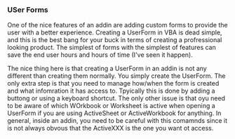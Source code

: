 ### USer Forms

One of the nice features of an addin are adding custom forms to provide the user with a better experience. Creating a UserForm in VBA is dead simple, and this is the best bang for your buck in terms of creating a profressional looking product. The simplest of forms with the simplest of features can save the end user hours and hours of time (I've seen it happen).

The nice thing here is that creating a UserForm in an addin is not any different than creating them normally. You simply create the UserForm. The only extra step is that you need to manage how/when the form is created and what infomration it has access to. Tpyically this is done by adding a buttong or using a keyboard shortcut. The only other issue is that oyu need to be aware of which WOrkbook or Worksheet is active when opening a UserForm if you are using ActiveSheet or ActiveWorkbook for anything. In general, inside an addin, you need to be careful with this comamnds since it is not always obvous that the ActiveXXX is the one you want ot access.
